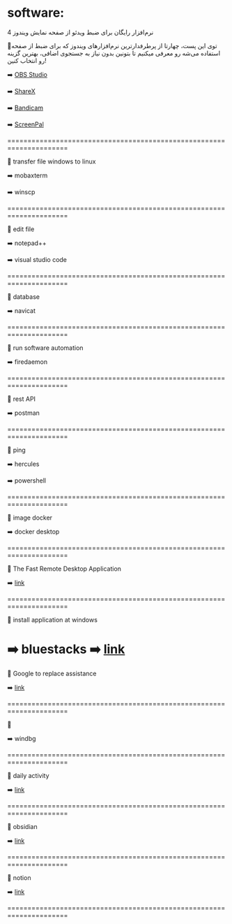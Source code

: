 # software:

4 نرم‌افزار رایگان برای ضبط ویدئو از صفحه نمایش ویندوز

🔻توی این پست، چهارتا از پرطرفدارترین نرم‌افزارهای ویندوز که برای ضبط از صفحه استفاده می‌شه رو معرفی میکنیم تا بتونین بدون نیاز به جستجوی اضافی، بهترین گزینه‌ رو انتخاب کنین!

➡️ [ OBS Studio ](https://obsproject.com/)

➡️ [ ShareX ](https://getsharex.com/)

➡️ [ Bandicam ](https://www.bandicam.com/?srsltid=AfmBOoovEGxTMwKfCs7IuBcB-ieHUmzb4WwqHiXeXIW6YQi4ilmHNRAe)

➡️ [ ScreenPal ](https://screenpal.com/)

=====================================================================

🔻 transfer file windows to linux

➡️ mobaxterm

➡️ winscp

=====================================================================

🔻 edit file

➡️ notepad++

➡️ visual studio code

=====================================================================

🔻 database

➡️ navicat

=====================================================================

🔻 run software automation

➡️ firedaemon

=====================================================================

🔻 rest API

➡️ postman

=====================================================================

🔻 ping

➡️ hercules

➡️ powershell

=====================================================================

🔻 image docker

➡️ docker desktop

=====================================================================

🔻 The Fast Remote Desktop Application

➡️ [ link ](rustdesk.com)

=====================================================================

🔻 install application at windows

➡️ bluestacks
➡️ [ link ](Genymotion.with.VirtualBox.3.6.0)
=====================================================================

🔻 Google to replace assistance

➡️ [ link ](https://alternativeto.net)

=====================================================================

🔻

➡️ windbg

=====================================================================

🔻 daily activity

➡️ [ link ](https://activitywatch.net/)

=====================================================================

🔻 obsidian

➡️ [ link ](https://obsidian.md/download)

=====================================================================

🔻 notion

➡️ [ link ](https://www.notion.com/)

=====================================================================

